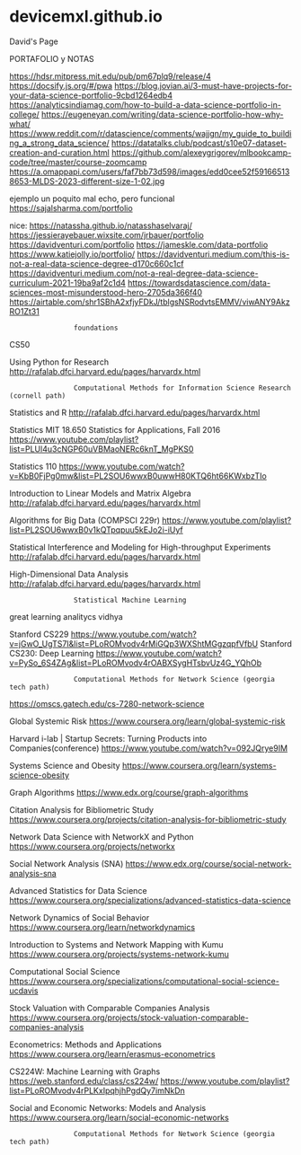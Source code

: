 # devicemxl.github.io
David's Page

PORTAFOLIO y NOTAS

https://hdsr.mitpress.mit.edu/pub/pm67plq9/release/4
https://docsify.js.org/#/pwa
https://blog.jovian.ai/3-must-have-projects-for-your-data-science-portfolio-9cbd1264edb4
https://analyticsindiamag.com/how-to-build-a-data-science-portfolio-in-college/
https://eugeneyan.com/writing/data-science-portfolio-how-why-what/
https://www.reddit.com/r/datascience/comments/wajjgn/my_guide_to_building_a_strong_data_science/
https://datatalks.club/podcast/s10e07-dataset-creation-and-curation.html
https://github.com/alexeygrigorev/mlbookcamp-code/tree/master/course-zoomcamp
https://a.omappapi.com/users/faf7bb73d598/images/edd0cee52f591665138653-MLDS-2023-different-size-1-02.jpg

ejemplo un poquito mal echo, pero funcional
https://sajalsharma.com/portfolio


nice:
https://natassha.github.io/natasshaselvaraj/
https://jessierayebauer.wixsite.com/jrbauer/portfolio
https://davidventuri.com/portfolio
https://jameskle.com/data-portfolio
https://www.katiejolly.io/portfolio/
https://davidventuri.medium.com/this-is-not-a-real-data-science-degree-d170c660c1cf
https://davidventuri.medium.com/not-a-real-degree-data-science-curriculum-2021-19ba9af2c1d4
https://towardsdatascience.com/data-sciences-most-misunderstood-hero-2705da366f40
https://airtable.com/shr1SBhA2xfjyFDkJ/tblgsNSRodvtsEMMV/viwANY9AkzRO1Zt31


					foundations
CS50

Using Python for Research
http://rafalab.dfci.harvard.edu/pages/harvardx.html

					Computational Methods for Information Science Research (cornell path)



Statistics and R
http://rafalab.dfci.harvard.edu/pages/harvardx.html

Statistics
MIT 18.650 Statistics for Applications, Fall 2016
https://www.youtube.com/playlist?list=PLUl4u3cNGP60uVBMaoNERc6knT_MgPKS0

Statistics 110
https://www.youtube.com/watch?v=KbB0FjPg0mw&list=PL2SOU6wwxB0uwwH80KTQ6ht66KWxbzTIo

Introduction to Linear Models and Matrix Algebra
http://rafalab.dfci.harvard.edu/pages/harvardx.html

Algorithms for Big Data (COMPSCI 229r)
https://www.youtube.com/playlist?list=PL2SOU6wwxB0v1kQTpqpuu5kEJo2i-iUyf

Statistical Interference and Modeling for High-throughput Experiments
http://rafalab.dfci.harvard.edu/pages/harvardx.html

High-Dimensional Data Analysis
http://rafalab.dfci.harvard.edu/pages/harvardx.html


					Statistical Machine Learning
great learning
analitycs vidhya

Stanford CS229
https://www.youtube.com/watch?v=jGwO_UgTS7I&list=PLoROMvodv4rMiGQp3WXShtMGgzqpfVfbU
Stanford CS230: Deep Learning
https://www.youtube.com/watch?v=PySo_6S4ZAg&list=PLoROMvodv4rOABXSygHTsbvUz4G_YQhOb

					Computational Methods for Network Science (georgia tech path)

https://omscs.gatech.edu/cs-7280-network-science

Global Systemic Risk
https://www.coursera.org/learn/global-systemic-risk

Harvard i-lab | Startup Secrets: Turning Products into Companies(conference)
https://www.youtube.com/watch?v=092JQrye9IM

Systems Science and Obesity
https://www.coursera.org/learn/systems-science-obesity

Graph Algorithms
https://www.edx.org/course/graph-algorithms

Citation Analysis for Bibliometric Study
https://www.coursera.org/projects/citation-analysis-for-bibliometric-study

Network Data Science with NetworkX and Python
https://www.coursera.org/projects/networkx

Social Network Analysis (SNA)
https://www.edx.org/course/social-network-analysis-sna

Advanced Statistics for Data Science
https://www.coursera.org/specializations/advanced-statistics-data-science

Network Dynamics of Social Behavior
https://www.coursera.org/learn/networkdynamics

Introduction to Systems and Network Mapping with Kumu
https://www.coursera.org/projects/systems-network-kumu

Computational Social Science
https://www.coursera.org/specializations/computational-social-science-ucdavis

Stock Valuation with Comparable Companies Analysis
https://www.coursera.org/projects/stock-valuation-comparable-companies-analysis

Econometrics: Methods and Applications
https://www.coursera.org/learn/erasmus-econometrics

CS224W: Machine Learning with Graphs
https://web.stanford.edu/class/cs224w/
https://www.youtube.com/playlist?list=PLoROMvodv4rPLKxIpqhjhPgdQy7imNkDn

Social and Economic Networks: Models and Analysis
https://www.coursera.org/learn/social-economic-networks


					Computational Methods for Network Science (georgia tech path)
